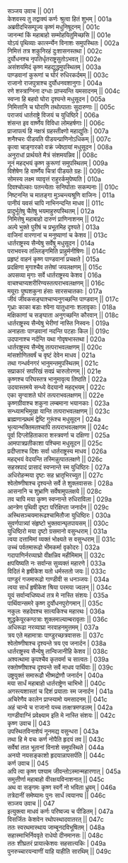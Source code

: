 सञ्जय उवाच ||	001    
केशवस्य तु तद्वाक्यं कर्णः श्रुत्वा हितं शुभम् |	001a  
अब्रवीदभिसम्पूज्य कृष्णं मधुनिषूदनम् |	001c  
जानन्मां किं महाबाहो सम्मोहयितुमिच्छसि ||	001e   
योऽयं पृथिव्याः कार्त्स्न्येन विनाशः समुपस्थितः |	002a  
निमित्तं तत्र शकुनिरहं दुःशासनस्तथा |	002c  
दुर्योधनश्च नृपतिर्धृतराष्ट्रसुतोऽभवत् ||	002e   
असंशयमिदं कृष्ण महद्युद्धमुपस्थितम् |	003a  
पाण्डवानां कुरूणां च घोरं रुधिरकर्दमम् ||	003c  
राजानो राजपुत्राश्च दुर्योधनवशानुगाः |	004a  
रणे शस्त्राग्निना दग्धाः प्राप्स्यन्ति यमसादनम् ||	004c  
स्वप्ना हि बहवो घोरा दृश्यन्ते मधुसूदन |	005a  
निमित्तानि च घोराणि तथोत्पाताः सुदारुणाः ||	005c  
पराजयं धार्तराष्ट्रे विजयं च युधिष्ठिरे |	006a  
शंसन्त इव वार्ष्णेय विविधा लोमहर्षणाः ||	006c  
प्राजापत्यं हि नक्षत्रं ग्रहस्तीक्ष्णो महाद्युतिः |	007a  
शनैश्चरः पीडयति पीडयन्प्राणिनोऽधिकम् ||	007c  
कृत्वा चाङ्गारको वक्रं ज्येष्ठायां मधुसूदन |	008a  
अनुराधां प्रार्थयते मैत्रं संशमयन्निव ||	008c  
नूनं महद्भयं कृष्ण कुरूणां समुपस्थितम् |	009a  
विशेषेण हि वार्ष्णेय चित्रां पीडयते ग्रहः ||	009c  
सोमस्य लक्ष्म व्यावृत्तं राहुरर्कमुपेष्यति |	010a  
दिवश्चोल्काः पतन्त्येताः सनिर्घाताः सकम्पनाः ||	010c  
निष्टनन्ति च मातङ्गा मुञ्चन्त्यश्रूणि वाजिनः |	011a  
पानीयं यवसं चापि नाभिनन्दन्ति माधव ||	011c  
प्रादुर्भूतेषु चैतेषु भयमाहुरुपस्थितम् |	012a  
निमित्तेषु महाबाहो दारुणं प्राणिनाशनम् ||	012c  
अल्पे भुक्ते पुरीषं च प्रभूतमिह दृश्यते |	013a  
वाजिनां वारणानां च मनुष्याणां च केशव ||	013c  
धार्तराष्ट्रस्य सैन्येषु सर्वेषु मधुसूदन |	014a  
पराभवस्य तल्लिङ्गमिति प्राहुर्मनीषिणः ||	014c  
प्रहृष्टं वाहनं कृष्ण पाण्डवानां प्रचक्षते |	015a  
प्रदक्षिणा मृगाश्चैव तत्तेषां जयलक्षणम् ||	015c  
अपसव्या मृगाः सर्वे धार्तराष्ट्रस्य केशव |	016a  
वाचश्चाप्यशरीरिण्यस्तत्पराभवलक्षणम् ||	016c  
मयूराः पुष्पशकुना हंसाः सारसचातकाः |	017a  
जीवं जीवकसङ्घाश्चाप्यनुगच्छन्ति पाण्डवान् ||	017c  
गृध्राः काका बडाः श्येना यातुधानाः शलावृकाः |	018a  
मक्षिकाणां च सङ्घाता अनुगच्छन्ति कौरवान् ||	018c  
धार्तराष्ट्रस्य सैन्येषु भेरीणां नास्ति निस्वनः |	019a  
अनाहताः पाण्डवानां नदन्ति पटहाः किल ||	019c  
उदपानाश्च नर्दन्ति यथा गोवृषभास्तथा |	020a  
धार्तराष्ट्रस्य सैन्येषु तत्पराभवलक्षणम् ||	020c  
मांसशोणितवर्षं च वृष्टं देवेन माधव |	021a  
तथा गन्धर्वनगरं भानुमन्तमुपस्थितम् |	021c  
सप्राकारं सपरिखं सवप्रं चारुतोरणम् ||	021e   
कृष्णश्च परिघस्तत्र भानुमावृत्य तिष्ठति |	022a  
उदयास्तमये सन्ध्ये वेदयानो महद्भयम् |	022c  
एका सृग्वाशते घोरं तत्पराभवलक्षणम् ||	022e   
कृष्णग्रीवाश्च शकुना लम्बमाना भयानकाः |	023a  
सन्ध्यामभिमुखा यान्ति तत्पराभवलक्षणम् ||	023c  
ब्राह्मणान्प्रथमं द्वेष्टि गुरूंश्च मधुसूदन | 	024a  
भृत्यान्भक्तिमतश्चापि तत्पराभवलक्षणम ||	024c  
पूर्वा दिग्लोहिताकारा शस्त्रवर्णा च दक्षिणा |	025a  
आमपात्रप्रतीकाशा पश्चिमा मधुसूदन ||	025c  
प्रदीप्ताश्च दिशः सर्वा धार्तराष्ट्रस्य माधव |	026a  
महद्भयं वेदयन्ति तस्मिन्नुत्पातलक्षणे ||	026c  
सहस्रपादं प्रासादं स्वप्नान्ते स्म युधिष्ठिरः |	027a  
अधिरोहन्मया दृष्टः सह भ्रातृभिरच्युत ||	027c  
श्वेतोष्णीषाश्च दृश्यन्ते सर्वे ते शुक्लवाससः |	028a  
आसनानि च शुभ्राणि सर्वेषामुपलक्षये ||	028c  
तव चापि मया कृष्ण स्वप्नान्ते रुधिराविला |	029a  
आन्त्रेण पृथिवी दृष्टा परिक्षिप्ता जनार्दन ||	029c  
अस्थिसञ्चयमारूढश्चामितौजा युधिष्ठिरः |	030a  
सुवर्णपात्र्यां संहृष्टो भुक्तवान्घृतपायसम् ||	030c  
युधिष्ठिरो मया दृष्टो ग्रसमानो वसुन्धराम् |	031a  
त्वया दत्तामिमां व्यक्तं भोक्ष्यते स वसुन्धराम् ||	031c  
उच्चं पर्वतमारूढो भीमकर्मा वृकोदरः |	032a  
गदापाणिर्नरव्याघ्रो वीक्षन्निव महीमिमाम् ||	032c  
क्षपयिष्यति नः सर्वान्स सुव्यक्तं महारणे |	033a  
विदितं मे हृषीकेश यतो धर्मस्ततो जयः ||	033c  
पाण्डुरं गजमारूढो गाण्डीवी स धनञ्जयः | 	034a  
त्वया सार्धं हृषीकेश श्रिया परमया ज्वलन् ||	034c  
यूयं सर्वान्वधिष्यध्वं तत्र मे नास्ति संशयः |	035a  
पार्थिवान्समरे कृष्ण दुर्योधनपुरोगमान् ||	035c  
नकुलः सहदेवश्च सात्यकिश्च महारथः |	036a  
शुद्धकेयूरकण्ठत्राः शुक्लमाल्याम्बरावृताः ||	036c  
अधिरूढा नरव्याघ्रा नरवाहनमुत्तमम् |	037a  
त्रय एते महामात्राः पाण्डुरच्छत्रवाससः ||	037c  
श्वेतोष्णीषाश्च दृश्यन्ते त्रय एव जनार्दन |	038a  
धार्तराष्ट्रस्य सैन्येषु तान्विजानीहि केशव ||	038c  
अश्वत्थामा कृपश्चैव कृतवर्मा च सात्वतः |	039a  
रक्तोष्णीषाश्च दृश्यन्ते सर्वे माधव पार्थिवाः ||	039c  
उष्ट्रयुक्तं समारूढौ भीष्मद्रोणौ जनार्दन |	040a  
मया सार्धं महाबाहो धार्तराष्ट्रेण चाभिभो ||	040c  
अगस्त्यशास्तां च दिशं प्रयाताः स्म जनार्दन |	041a  
अचिरेणैव कालेन प्राप्स्यामो यमसादनम् ||	041c  
अहं चान्ये च राजानो यच्च तत्क्षत्रमण्डलम् |	042a  
गाण्डीवाग्निं प्रवेक्ष्याम इति मे नास्ति संशयः ||	042c  
कृष्ण उवाच ||	043    
उपस्थितविनाशेयं नूनमद्य वसुन्धरा |	043a  
तथा हि मे वचः कर्ण नोपैति हृदयं तव ||	043c  
सर्वेषां तात भूतानां विनाशे समुपस्थिते |	044a  
अनयो नयसङ्काशो हृदयान्नापसर्पति ||	044c  
कर्ण उवाच ||	045    
अपि त्वा कृष्ण पश्याम जीवन्तोऽस्मान्महारणात् |	045a  
समुत्तीर्णा महाबाहो वीरक्षयविनाशनात् ||	045c  
अथ वा सङ्गमः कृष्ण स्वर्गे नो भविता ध्रुवम् |	046a  
तत्रेदानीं समेष्यामः पुनः सार्धं त्वयानघ ||	046c  
सञ्जय उवाच ||	047    
इत्युक्त्वा माधवं कर्णः परिष्वज्य च पीडितम् |	047a  
विसर्जितः केशवेन रथोपस्थादवातरत् ||	047c  
ततः स्वरथमास्थाय जाम्बूनदविभूषितम् |	048a  
सहास्माभिर्निववृते राधेयो दीनमानसः ||	048c  
ततः शीघ्रतरं प्रायात्केशवः सहसात्यकिः |	049a  
पुनरुच्चारयन्वाणीं याहि याहीति सारथिम् ||	049c  
